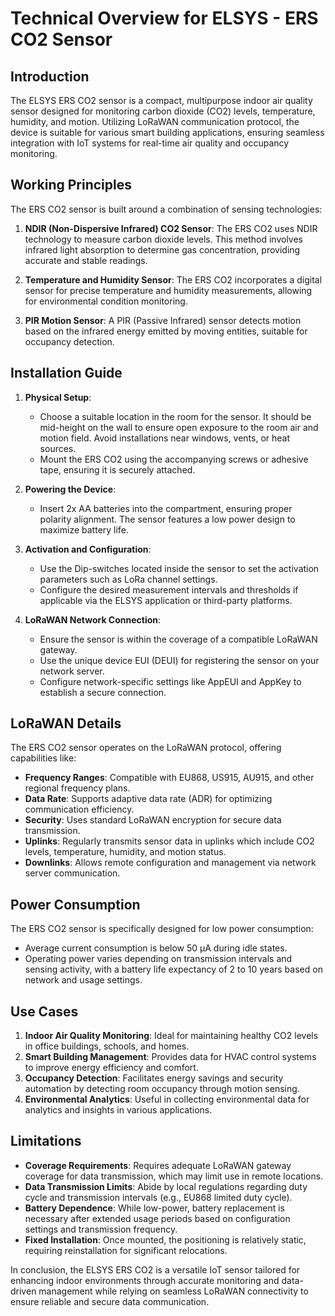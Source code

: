 # Technical Overview for ELSYS - ERS CO2 Sensor

## Introduction
The ELSYS ERS CO2 sensor is a compact, multipurpose indoor air quality sensor designed for monitoring carbon dioxide (CO2) levels, temperature, humidity, and motion. Utilizing LoRaWAN communication protocol, the device is suitable for various smart building applications, ensuring seamless integration with IoT systems for real-time air quality and occupancy monitoring.

## Working Principles
The ERS CO2 sensor is built around a combination of sensing technologies:

1. **NDIR (Non-Dispersive Infrared) CO2 Sensor**: The ERS CO2 uses NDIR technology to measure carbon dioxide levels. This method involves infrared light absorption to determine gas concentration, providing accurate and stable readings.

2. **Temperature and Humidity Sensor**: The ERS CO2 incorporates a digital sensor for precise temperature and humidity measurements, allowing for environmental condition monitoring.

3. **PIR Motion Sensor**: A PIR (Passive Infrared) sensor detects motion based on the infrared energy emitted by moving entities, suitable for occupancy detection.

## Installation Guide
1. **Physical Setup**:
   - Choose a suitable location in the room for the sensor. It should be mid-height on the wall to ensure open exposure to the room air and motion field. Avoid installations near windows, vents, or heat sources.
   - Mount the ERS CO2 using the accompanying screws or adhesive tape, ensuring it is securely attached.

2. **Powering the Device**:
   - Insert 2x AA batteries into the compartment, ensuring proper polarity alignment. The sensor features a low power design to maximize battery life.

3. **Activation and Configuration**:
   - Use the Dip-switches located inside the sensor to set the activation parameters such as LoRa channel settings.
   - Configure the desired measurement intervals and thresholds if applicable via the ELSYS application or third-party platforms.

4. **LoRaWAN Network Connection**:
   - Ensure the sensor is within the coverage of a compatible LoRaWAN gateway.
   - Use the unique device EUI (DEUI) for registering the sensor on your network server.
   - Configure network-specific settings like AppEUI and AppKey to establish a secure connection.

## LoRaWAN Details
The ERS CO2 sensor operates on the LoRaWAN protocol, offering capabilities like:

- **Frequency Ranges**: Compatible with EU868, US915, AU915, and other regional frequency plans.
- **Data Rate**: Supports adaptive data rate (ADR) for optimizing communication efficiency.
- **Security**: Uses standard LoRaWAN encryption for secure data transmission.
- **Uplinks**: Regularly transmits sensor data in uplinks which include CO2 levels, temperature, humidity, and motion status.
- **Downlinks**: Allows remote configuration and management via network server communication.

## Power Consumption
The ERS CO2 sensor is specifically designed for low power consumption:
- Average current consumption is below 50 µA during idle states.
- Operating power varies depending on transmission intervals and sensing activity, with a battery life expectancy of 2 to 10 years based on network and usage settings.

## Use Cases
1. **Indoor Air Quality Monitoring**: Ideal for maintaining healthy CO2 levels in office buildings, schools, and homes.
2. **Smart Building Management**: Provides data for HVAC control systems to improve energy efficiency and comfort.
3. **Occupancy Detection**: Facilitates energy savings and security automation by detecting room occupancy through motion sensing.
4. **Environmental Analytics**: Useful in collecting environmental data for analytics and insights in various applications.

## Limitations
- **Coverage Requirements**: Requires adequate LoRaWAN gateway coverage for data transmission, which may limit use in remote locations.
- **Data Transmission Limits**: Abide by local regulations regarding duty cycle and transmission intervals (e.g., EU868 limited duty cycle).
- **Battery Dependence**: While low-power, battery replacement is necessary after extended usage periods based on configuration settings and transmission frequency.
- **Fixed Installation**: Once mounted, the positioning is relatively static, requiring reinstallation for significant relocations.

In conclusion, the ELSYS ERS CO2 is a versatile IoT sensor tailored for enhancing indoor environments through accurate monitoring and data-driven management while relying on seamless LoRaWAN connectivity to ensure reliable and secure data communication.